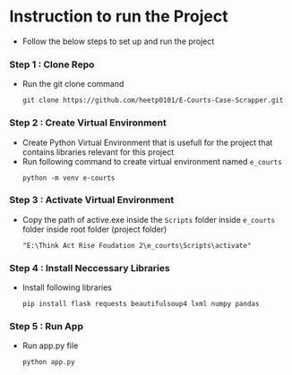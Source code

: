 # Instruction to run the Project 
- Follow the below steps to set up and run the project


### Step 1 : Clone Repo 

- Run the git clone command
  ```
  git clone https://github.com/heetp0101/E-Courts-Case-Scrapper.git
  ```

### Step 2 : Create Virtual Environment

- Create Python Virtual Environment that is usefull for the project that contains libraries relevant for this project
- Run following command to create virtual environment named `e_courts`
  ```
  python -m venv e-courts
  ```

### Step 3 :  Activate Virtual Environment

- Copy the path of active.exe inside the `Scripts` folder inside `e_courts` folder inside root folder (project folder)
  ```
  "E:\Think Act Rise Foudation 2\e_courts\Scripts\activate"
  ```

### Step 4 : Install Neccessary Libraries

- Install following libraries
  ```
  pip install flask requests beautifulsoup4 lxml numpy pandas
  ```

### Step 5 : Run App

- Run app.py file
  ```
  python app.py
  ```
  
